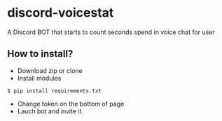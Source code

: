 # discord-voicestat
A Discord BOT that starts to count seconds spend in voice chat for user


## How to install?

* Download zip or clone
* Install modules
```
$ pip install requirements.txt
```
* Change token on the bottom of page
* Lauch bot and invite it.
